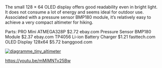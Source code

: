 The small 128 × 64 OLED display offers good readability even in bright light. It does not consume a lot of energy and seems ideal for outdoor use. Associated with a pressure sensor BMP180 module, it’s relatively easy to achieve a very compact altimeter for hiking.

Parts:
PRO Mini ATMEGA328P	$2.72	ebay.com
Pressure Sensor BMP180 Module	$2.37	ebay.com
TP4056 Li-ion Battery Charger	$1.21	fasttech.com
OLED Display 128x64	$5.72	banggood.com

<a href="http://electro.olganet.com/wp-content/uploads/2014/03/diagramme_tiny_altimeter.jpg/"><img src="diagramme_tiny_altimeter.jpg" alt="diagramme_tiny_altimeter"></a>


https://youtu.be/mMiMNTv25Bw

